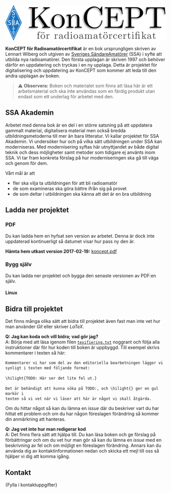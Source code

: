 
![KonCEPT för radioamatörcertifikat]

**KonCEPT för Radioamatörcertifikat** är en bok ursprungligen skriven av Lennart Wiberg och utgiven av [Sveriges SändareAmatörer](http://ssa.se) (SSA) i syfte att utbilda nya radioamatörer. Den första upplagan är skriven 1997 och behöver därför en uppdatering och tryckas i en ny upplaga. Detta är projektet för digitalisering och uppdatering av KonCEPT som kommer att leda till den andra upplagan av boken. 

> :warning: **Observera:** Boken och materialet som finns att läsa här är ett arbetsmaterial och ska inte användas som en färdig produkt utan endast som ett underlag för arbetet med den.

## SSA Akademin

Arbetet med denna bok är en del i en större satsning på att uppdatera gammalt material, digitalisera material men också bredda utbildningsmetoderna till mer än bara litteratur. Vi kallar projektet för SSA Akademin. Vi undersöker hur och på vilka sätt utbildningen under SSA kan moderniseras. Med modernisering syftas här utnyttjandet av både digital teknik och dess möjligheter samt metoder som tidigare ej använts inom SSA. Vi tar fram konkreta förslag på hur moderniseringen ska gå till väga och genom för dem.

Vårt mål är att

- fler ska vilja ta utbildningen för att bli radioamatör
- de som examineras ska göra bättre ifrån sig på provet
- de som deltar i utbildningen ska känna att det är en bra utbildning

## Ladda ner projektet

### PDF

Du kan ladda hem en hyfsat sen version av arbetet. Denna är dock inte uppdaterad kontinuerligt så datumet visar hur pass ny den är.

**Hämta hem utkast version 2017-02-19:** [koncept.pdf](https://drive.google.com/open?id=0B7Mlo8g4g-UBZkhQUUxZNEpzSW8)

### Bygg själv
Du kan ladda ner projektet och bygga den senaste versionen av PDF:en själv.

#### Linux

## Bidra till projektet

Det finns många olika sätt att bidra till projektet även fast man inte vet hur man använder *Git* eller skriver *LaTeX*. 

**Q: Jag kan koda och vill bidra; vad gör jag?**  
A: Börja med att läsa igenom filen [`texifiering.txt`](texifiering.txt) noggrant och följa alla instruktioner där för hur koden till boken är uppbyggd. Till exempel skrivs kommentarer i texten så här:

	Kommentarer vi har som del av den editoriella bearbetningen lägger vi
	synligt i texten med följande format:
	
	\hilight{TODO: Här ser det lite fel ut.}
	
	Det är behändigt att kunna söka på TODO:, och \hilight{} ger en gul markör i
	texten så vi vet när vi läser att här är något vi skall åtgärda.

Om du hittar något så kan du lämna en *issue* där du beskriver vart du har hittat ett problem och om du har någon föreslagen förändring så kommer din anmärkning att hanteras.

**Q: Jag vet inte hur man redigerar kod**  
A: Det finns flera sätt att hjälpa till. Du kan läsa boken och ge förslag på förbättringar och om du vet hur man gör så kan du lämna en *issue* med en beskrivning av fel och om möjligt en föreslagen förändring. Annars kan du använda dig av kontaktinformationen nedan och skicka ett mejl till oss så hjälper vi dig att komma igång.

## Kontakt
{Fylla i kontaktuppgifter}

[KonCEPT för radioamatörcertifikat]: koncept.png
